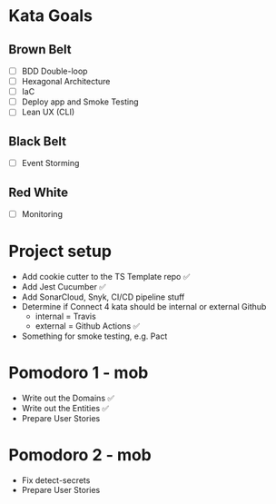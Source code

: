 # Kata Goals

## Brown Belt

- [ ] BDD Double-loop
- [ ] Hexagonal Architecture
- [ ] IaC
- [ ] Deploy app and Smoke Testing
- [ ] Lean UX (CLI)

## Black Belt

- [ ] Event Storming

## Red White

- [ ] Monitoring

# Project setup

- Add cookie cutter to the TS Template repo ✅
- Add Jest Cucumber ✅
- Add SonarCloud, Snyk, CI/CD pipeline stuff
- Determine if Connect 4 kata should be internal or external Github
  - internal = Travis
  - external = Github Actions ✅
- Something for smoke testing, e.g. Pact

# Pomodoro 1 - mob

- Write out the Domains ✅
- Write out the Entities ✅
- Prepare User Stories

# Pomodoro 2 - mob

- Fix detect-secrets
- Prepare User Stories
